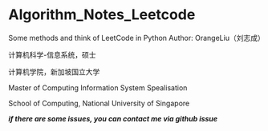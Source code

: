 # Algorithm_Notes_Leetcode

Some methods and think of LeetCode in Python
Author: OrangeLiu（刘志成）

计算机科学-信息系统，硕士

计算机学院，新加坡国立大学

Master of Computing Information System Spealisation

School of Computing, National University of Singapore

***if there are some issues, you can contact me via github issue***
